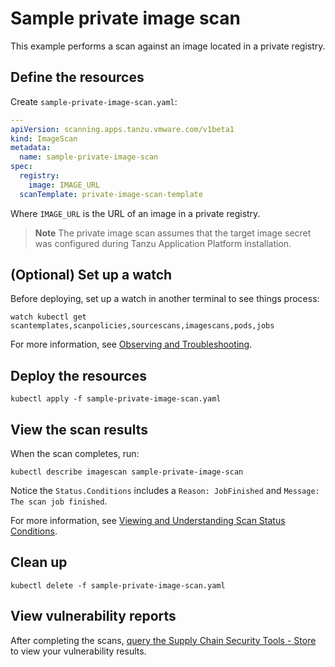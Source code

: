 # Sample private image scan

This example performs a scan against an image located in a private registry.

## <a id="define-resources"></a>Define the resources

Create `sample-private-image-scan.yaml`:

```yaml
---
apiVersion: scanning.apps.tanzu.vmware.com/v1beta1
kind: ImageScan
metadata:
  name: sample-private-image-scan
spec:
  registry:
    image: IMAGE_URL
  scanTemplate: private-image-scan-template
```

Where `IMAGE_URL` is the URL of an image in a private registry.

> **Note** The private image scan assumes that the target image secret was configured during Tanzu Application Platform installation.

## <a id="set-up-watch"></a>(Optional) Set up a watch

Before deploying, set up a watch in another terminal to see things process:

```console
watch kubectl get scantemplates,scanpolicies,sourcescans,imagescans,pods,jobs
```

For more information, see [Observing and Troubleshooting](../observing.md).

## <a id="deploy-resources"></a>Deploy the resources

```console
kubectl apply -f sample-private-image-scan.yaml
```

## <a id="view-scan-results"></a>View the scan results

When the scan completes, run:

```console
kubectl describe imagescan sample-private-image-scan
```

Notice the `Status.Conditions` includes a `Reason: JobFinished` and `Message: The scan job finished`.

For more information, see [Viewing and Understanding Scan Status Conditions](../results.md).

## <a id="clean-up"></a>Clean up

```console
kubectl delete -f sample-private-image-scan.yaml
```

## <a id="view-vuln-reports"></a>View vulnerability reports

After completing the scans, [query the Supply Chain Security Tools - Store](../../cli-plugins/insight/query-data.md) to view your vulnerability results.
